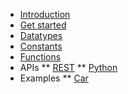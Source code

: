 * [Introduction](/ "AwareDB Docs - Introduction")
* [Get started](/get-started "AwareDB Docs - Get started")
* [Datatypes](/datatypes.md "AwareDB Docs - Datatypes")
* [Constants](/constants.md "AwareDB Docs - Constants")
* [Functions](/functions.md "AwareDB Docs - Functions")
* APIs
** [REST](/api/rest.md "AwareDB Docs - REST API")
** [Python](/api/python.md "AwareDB Docs - Python API")
* Examples
** [Car](/examples/car.md "AwareDB Docs - Car example")
